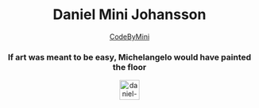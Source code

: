 <div align="center">

# Daniel Mini Johansson
<a href="http://www.codebymini.se">CodeByMini</a>

### If art was meant to be easy, Michelangelo would have painted the floor

<a href="https://www.linkedin.com/in/daniel-johansson-4b099219a/" target="blank">
        <img src="https://cdn.jsdelivr.net/npm/simple-icons@3.0.1/icons/linkedin.svg" alt="daniel-johansson-4b099219a" height="40" width="40" />
    </a>
</div>